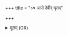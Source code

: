 +++
title = "०५ आपो देवीर् घृतम्"

+++
<details><summary>मूलम् (GR)</summary>

आपो देवीर् घृतम् इद् आप आहुर्  
अग्नीषोमौ बिभ्रत्य् आप इत् ताः ।  
तीव्रो रसो मधुपृचाम् अरङ्गम  
आ मा प्राणेन सह वर्चसागन् ॥
</details>